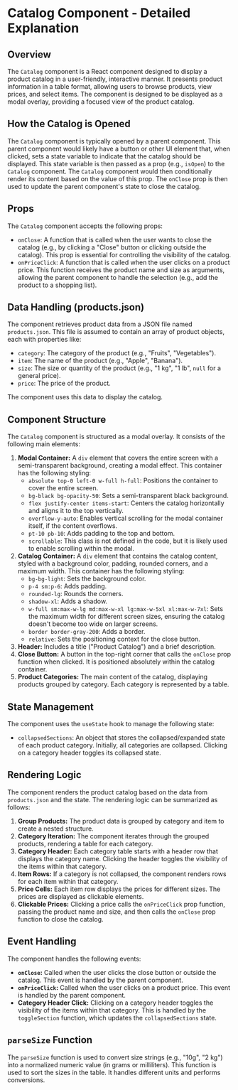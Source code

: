 # Catalog Component - Detailed Explanation

## Overview

The `Catalog` component is a React component designed to display a product catalog in a user-friendly, interactive manner. It presents product information in a table format, allowing users to browse products, view prices, and select items. The component is designed to be displayed as a modal overlay, providing a focused view of the product catalog.

## How the Catalog is Opened

The `Catalog` component is typically opened by a parent component. This parent component would likely have a button or other UI element that, when clicked, sets a state variable to indicate that the catalog should be displayed. This state variable is then passed as a prop (e.g., `isOpen`) to the `Catalog` component. The `Catalog` component would then conditionally render its content based on the value of this prop. The `onClose` prop is then used to update the parent component's state to close the catalog.

## Props

The `Catalog` component accepts the following props:

*   `onClose`: A function that is called when the user wants to close the catalog (e.g., by clicking a "Close" button or clicking outside the catalog). This prop is essential for controlling the visibility of the catalog.
*   `onPriceClick`: A function that is called when the user clicks on a product price. This function receives the product name and size as arguments, allowing the parent component to handle the selection (e.g., add the product to a shopping list).

## Data Handling (products.json)

The component retrieves product data from a JSON file named `products.json`. This file is assumed to contain an array of product objects, each with properties like:

*   `category`: The category of the product (e.g., "Fruits", "Vegetables").
*   `item`: The name of the product (e.g., "Apple", "Banana").
*   `size`: The size or quantity of the product (e.g., "1 kg", "1 lb", `null` for a general price).
*   `price`: The price of the product.

The component uses this data to display the catalog.

## Component Structure

The `Catalog` component is structured as a modal overlay. It consists of the following main elements:

1.  **Modal Container:** A `div` element that covers the entire screen with a semi-transparent background, creating a modal effect. This container has the following styling:
    *   `absolute top-0 left-0 w-full h-full`: Positions the container to cover the entire screen.
    *   `bg-black bg-opacity-50`: Sets a semi-transparent black background.
    *   `flex justify-center items-start`: Centers the catalog horizontally and aligns it to the top vertically.
    *   `overflow-y-auto`: Enables vertical scrolling for the modal container itself, if the content overflows.
    *   `pt-10 pb-10`: Adds padding to the top and bottom.
    *   `scrollable`: This class is not defined in the code, but it is likely used to enable scrolling within the modal.
2.  **Catalog Container:** A `div` element that contains the catalog content, styled with a background color, padding, rounded corners, and a maximum width. This container has the following styling:
    *   `bg-bg-light`: Sets the background color.
    *   `p-4 sm:p-6`: Adds padding.
    *   `rounded-lg`: Rounds the corners.
    *   `shadow-xl`: Adds a shadow.
    *   `w-full sm:max-w-lg md:max-w-xl lg:max-w-5xl xl:max-w-7xl`: Sets the maximum width for different screen sizes, ensuring the catalog doesn't become too wide on larger screens.
    *   `border border-gray-200`: Adds a border.
    *   `relative`: Sets the positioning context for the close button.
3.  **Header:** Includes a title ("Product Catalog") and a brief description.
4.  **Close Button:** A button in the top-right corner that calls the `onClose` prop function when clicked. It is positioned absolutely within the catalog container.
5.  **Product Categories:** The main content of the catalog, displaying products grouped by category. Each category is represented by a table.

## State Management

The component uses the `useState` hook to manage the following state:

*   `collapsedSections`: An object that stores the collapsed/expanded state of each product category. Initially, all categories are collapsed. Clicking on a category header toggles its collapsed state.

## Rendering Logic

The component renders the product catalog based on the data from `products.json` and the state. The rendering logic can be summarized as follows:

1.  **Group Products:** The product data is grouped by category and item to create a nested structure.
2.  **Category Iteration:** The component iterates through the grouped products, rendering a table for each category.
3.  **Category Header:** Each category table starts with a header row that displays the category name. Clicking the header toggles the visibility of the items within that category.
4.  **Item Rows:** If a category is not collapsed, the component renders rows for each item within that category.
5.  **Price Cells:** Each item row displays the prices for different sizes. The prices are displayed as clickable elements.
6.  **Clickable Prices:** Clicking a price calls the `onPriceClick` prop function, passing the product name and size, and then calls the `onClose` prop function to close the catalog.

## Event Handling

The component handles the following events:

*   **`onClose`:** Called when the user clicks the close button or outside the catalog. This event is handled by the parent component.
*   **`onPriceClick`:** Called when the user clicks on a product price. This event is handled by the parent component.
*   **Category Header Click:** Clicking on a category header toggles the visibility of the items within that category. This is handled by the `toggleSection` function, which updates the `collapsedSections` state.

## `parseSize` Function

The `parseSize` function is used to convert size strings (e.g., "10g", "2 kg") into a normalized numeric value (in grams or milliliters). This function is used to sort the sizes in the table. It handles different units and performs conversions.